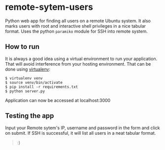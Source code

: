 remote-sytem-users
==============

Python web app for finding all users on a remote Ubuntu system. It also marks users with root and interactive shell privileges in a nice tabular format. Uses the python `paramiko` module for SSH into remote system.

How to run
------------------

It is always a good idea using a virtual environment to run your
application. That will avoid interference from your hosting
environment. That can be done using [virtualenv](https://virtualenv.pypa.io/en/stable/):

    $ virtualenv venv
    $ source venv/bin/activate
    $ pip install -r requirements.txt
    $ python server.py

Application can now be accessed at localhost:3000

Testing the app
---------------------------

Input your Remote sytem's IP, username and password in the form and click on submit.
If SSH is successful, it will list all users in a neat tabular format.

> :)
